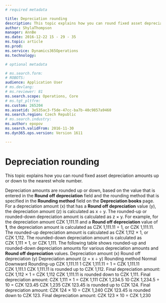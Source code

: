 ```yaml
---
# required metadata

title: Depreciation rounding
description: This topic explains how you can round fixed asset depreciation amounts up or down to the nearest whole number. 
author: ShylaThompson
manager: AnnBe
ms.date: 2016-12-22 15 - 29 - 35
ms.topic: article
ms.prod: 
ms.service: Dynamics365Operations
ms.technology: 

# optional metadata

# ms.search.form: 
# ROBOTS: 
audience: Application User
# ms.devlang: 
# ms.reviewer: 81
ms.search.scope: Operations, Core
# ms.tgt_pltfrm: 
ms.custom: 265204
ms.assetid: 3e535ac3-f5de-47cc-ba7b-40c9857a9460
ms.search.region: Czech Republic
# ms.search.industry: 
ms.author: epopov
ms.search.validFrom: 2016-11-30
ms.dyn365.ops.version: Version 1611

---
```


# Depreciation rounding

This topic explains how you can round fixed asset depreciation amounts up or down to the nearest whole number. 

Depreciation amounts are rounded up or down, based on the value that is entered in the **Round off depreciation** field and the rounding method that is specified in the **Rounding method** field on the **Depreciation books** page. For a depreciation amount (x) that has a **Round off depreciation** value (y), the depreciation amount (z) is calculated as x ÷ y. The rounded-up or rounded-down depreciation amount is calculated as z × y. For example, for the depreciation amount CZK 1,111.11 and a **Round off depreciation** value of **1**, the depreciation amount is calculated as CZK 1,111.11 ÷ 1, or CZK 1,111.11. The rounded-up depreciation amount is calculated as CZK 1,112 × 1, or CZK 1,112. The rounded-down depreciation amount is calculated as CZK 1,111 × 1, or CZK 1,111. The following table shows rounded-up and rounded-down depreciation amounts for various depreciation amounts and **Round off depreciation** values.
Depreciation amount (x)
Round off depreciation (y)
Depreciation amount (z = x ÷ y)
Rounding method
Normal
Downward
Rounding-up
CZK 1,111.11
1
CZK 1,111.11 ÷ 1 = CZK 1,111.11
CZK 1,111.1
CZK 1,111.11 is rounded up to CZK 1,112. Final depreciation amount: CZK 1,112 × 1 = CZK 1,112
CZK 1,111.11 is rounded down to CZK 1,111. Final depreciation amount: CZK 1,111 × 1 = CZK 1,111
CZK 1,234.5
10
CZK 1,234.5 ÷ 10 = CZK 123.45
CZK 1,235
CZK 123.45 is rounded up to CZK 124. Final depreciation amount: CZK 124 × 10 = CZK 1,240
CZK 123.45 is rounded down to CZK 123. Final depreciation amount: CZK 123 × 10 = CZK 1,230


